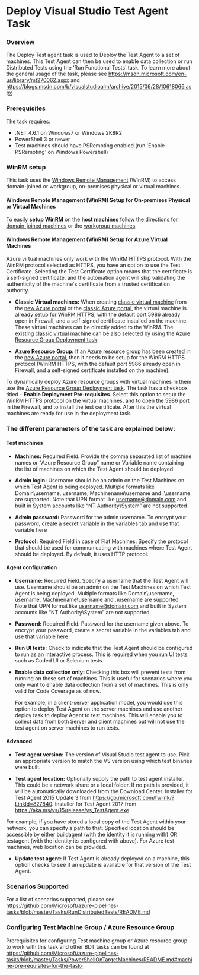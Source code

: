 # Deploy Visual Studio Test Agent Task

### Overview
The Deploy Test agent task is used to Deploy the Test Agent to a set of machines. This Test Agent can then be used to enable data collection or run Distributed Tests using the ‘Run Functional Tests’ task.
To learn more about the general usage of the task, please see https://msdn.microsoft.com/en-us/library/mt270062.aspx and https://blogs.msdn.com/b/visualstudioalm/archive/2015/06/28/10618066.aspx

### Prerequisites
The task requires:
- .NET 4.6.1 on Windows7 or Windows 2K8R2
- PowerShell 3 or newer
- Test machines should have PSRemoting enabled (run 'Enable-PSRemoting' on Windows Powershell)
### WinRM setup
This task uses the [Windows Remote Management](https://msdn.microsoft.com/en-us/library/aa384426.aspx) (WinRM) to access domain-joined or workgroup, on-premises physical or virtual machines.

#### Windows Remote Management (WinRM) Setup for On-premises Physical or Virtual Machines
To easily **setup WinRM** on the **host machines** follow the directions for [domain-joined machines](https://www.visualstudio.com/en-us/docs/release/examples/other-servers/net-to-vm) or the [workgroup machines](https://www.visualstudio.com/en-us/docs/release/examples/other-servers/net-to-workgroup-vm).

#### Windows Remote Management (WinRM) Setup for Azure Virtual Machines
Azure virtual machines only work with the WinRM HTTPS protocol. With the WinRM protocol selected as HTTPS, you have an option to use the Test Certificate. Selecting the Test Certificate option means that the certificate is a self-signed certificate, and the automation agent will skip validating the authenticity of the machine's certificate from a trusted certification authority.

-	**Classic Virtual machines:** When creating [classic virtual machine](https://azure.microsoft.com/en-us/documentation/articles/virtual-machines-windows-tutorial-classic-portal/) from the [new Azure portal](https://portal.azure.com/) or the [classic Azure portal](https://manage.windowsazure.com/), the virtual machine is already setup for WinRM HTTPS, with the default port 5986 already open in Firewall, and a self-signed certificate installed on the machine. These virtual machines can be directly added to the WinRM. The existing [classic virtual machine](https://azure.microsoft.com/en-us/documentation/articles/virtual-machines-windows-tutorial-classic-portal/) can be also selected by using the [Azure Resource Group Deployment task](https://github.com/Microsoft/vso-agent-tasks/tree/master/Tasks/DeployAzureResourceGroup).

- **Azure Resource Group:** If an [Azure resource group](https://azure.microsoft.com/en-us/documentation/articles/virtual-machines-windows-hero-tutorial/) has been created in the [new Azure portal](https://portal.azure.com/), then it needs to be setup for the WinRM HTTPS protocol (WinRM HTTPS, with the default port 5986 already open in Firewall, and a self-signed certificate installed on the machine).

To dynamically deploy Azure resource groups with virtual machines in them use the [Azure Resource Group Deployment task](https://github.com/Microsoft/vso-agent-tasks/tree/master/Tasks/DeployAzureResourceGroup). The task has a checkbox titled - **Enable Deployment Pre-requisites**. Select this option to setup the WinRM HTTPS protocol on the virtual machines, and to open the 5986 port in the Firewall, and to install the test certificate. After this the virtual machines are ready for use in the deployment task.

### The different parameters of the task are explained below:

#### Test machines
- **Machines:** Required Field. Provide the comma separated list of machine names or "Azure Resource Group" name or Variable name containing the list of machines on which the Test Agent should be deployed.

- **Admin login:** Username should be an admin on the Test Machines on which Test Agent is being deployed. Multiple formats like Domain\username, username, Machinename\username and .\username are supported. Note that UPN format like username@domain.com and built in System accounts like “NT Authority\System” are not supported

- **Admin password:** Password for the admin username. To encrypt your password, create a secret variable in the variables tab and use that variable here

- **Protocol:** Required Field in case of Flat Machines. Specify the protocol that should be used for communicating with machines where Test Agent should be deployed. By default, it uses HTTP protocol.

#### Agent configuration
- **Username:**	Required Field. Specify a username that the Test Agent will use. Username should be an admin on the Test Machines on which Test Agent is being deployed. Multiple formats like Domain\username, username, Machinename\username and .\username are supported. Note that UPN format like username@domain.com and built in System accounts like “NT Authority\System” are not supported

- **Password:**	Required Field. Password for the username given above. To encrypt your password, create a secret variable in the variables tab and use that variable here

- **Run UI tests:**	Check to indicate that the Test Agent should be configured to run as an interactive process. This is required when you run UI tests such as Coded UI or Selenium tests.

- **Enable data collection only:**	Checking this box will prevent tests from running on these set of machines. This is useful for scenarios where you only want to enable data collection from a set of machines. This is only valid for Code Coverage as of now.

  For example, in a client-server application model, you would use this option to deploy Test Agent on the server machines and use another deploy task to deploy Agent to test machines. This will enable you to collect data from both Server and client machines but will not use the test agent on server machines to run tests.

#### Advanced
- **Test agent version:** The version of Visual Studio test agent to use. Pick an appropriate version to match the VS version using which test binaries were built.

- **Test agent location:**	Optionally supply the path to test agent installer. This could be a network share or a local folder. If no path is provided, it will be automatically downloaded from the Download Center.
Installer for Test Agent 2015 Update 3 from https://go.microsoft.com/fwlink/?LinkId=827840.
Installer for Test Agent 2017 from https://aka.ms/vs/15/release/vs_TestAgent.exe

For example, if you have stored a local copy of the Test Agent within your network, you can specify a path to that. Specified location should be accessible by either buildagent (with the identity it is running with) OR testagent (with the identity its configured with above). For Azure test machines, web location can be provided.

- **Update test agent:**	If Test Agent is already deployed on a machine, this option checks to see if an update is available for that version of the Test Agent.


### Scenarios Supported
For a list of scenarios supported, please see https://github.com/Microsoft/azure-pipelines-tasks/blob/master/Tasks/RunDistributedTests/README.md

### Configuring Test Machine Group / Azure Resource Group
Prerequisites for configuring Test machine group or Azure resource group to work with this task and other BDT tasks can be found at https://github.com/Microsoft/azure-pipelines-tasks/blob/master/Tasks/PowerShellOnTargetMachines/README.md#machine-pre-requisites-for-the-task-
